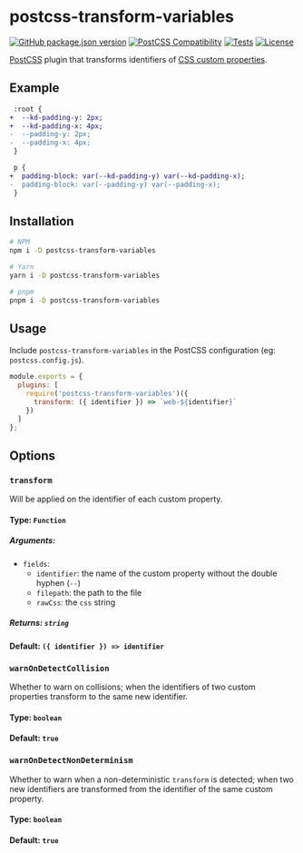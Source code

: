 # postcss-transform-variables

[![GitHub package.json version](https://img.shields.io/github/package-json/v/kelvindecosta/postcss-transform-variables)](https://github.com/postcss/postcss-transform-variables/blob/master/CHANGELOG.md)
[![PostCSS Compatibility](https://img.shields.io/npm/dependency-version/postcss-transform-variables/peer/postcss)](https://postcss.org/)
[![Tests](https://github.com/kelvindecosta/postcss-transform-variables/actions/workflows/ci.yml/badge.svg)](https://github.com/kelvindecosta/postcss-transform-variables/actions/workflows/ci.yml)
[![License](https://img.shields.io/github/license/kelvindecosta/postcss-transform-variables)](https://github.com/kelvindecosta/postcss-transform-variables/blob/main/LICENSE)

[PostCSS] plugin that transforms identifiers of [CSS custom properties](https://developer.mozilla.org/en-US/docs/Web/CSS/--*).

[postcss]: https://github.com/postcss/postcss

## Example

```diff
 :root {
+  --kd-padding-y: 2px;
+  --kd-padding-x: 4px;
-  --padding-y: 2px;
-  --padding-x: 4px;
 }

 p {
+  padding-block: var(--kd-padding-y) var(--kd-padding-x);
-  padding-block: var(--padding-y) var(--padding-x);
 }
```

## Installation

```bash
# NPM
npm i -D postcss-transform-variables

# Yarn
yarn i -D postcss-transform-variables

# pnpm
pnpm i -D postcss-transform-variables
```

## Usage

Include `postcss-transform-variables` in the PostCSS configuration (eg: `postcss.config.js`).

```js
module.exports = {
  plugins: [
    require('postcss-transform-variables')({
      transform: ({ identifier }) => `web-${identifier}`
    })
  ]
};
```

## Options

### `transform`

Will be applied on the identifier of each custom property.

#### Type: `Function`

##### Arguments:

- `fields`:
  - `identifier`: the name of the custom property without the double hyphen (`--`)
  - `filepath`: the path to the file
  - `rawCss`: the `css` string

##### Returns: `string`

#### Default: `({ identifier }) => identifier`

### `warnOnDetectCollision`

Whether to warn on collisions; when the identifiers of two custom properties transform to the same new identifier.

#### Type: `boolean`

#### Default: `true`

### `warnOnDetectNonDeterminism`

Whether to warn when a non-deterministic `transform` is detected; when two new identifiers are transformed from the identifier of the same custom property.

#### Type: `boolean`

#### Default: `true`
